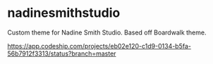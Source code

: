 # nadinesmithstudio

Custom theme for Nadine Smith Studio. Based off Boardwalk theme.


https://app.codeship.com/projects/eb02e120-c1d9-0134-b5fa-56b7912f3313/status?branch=master
